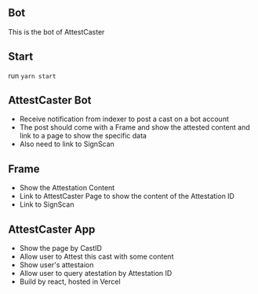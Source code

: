 ## Bot
This is the bot of AttestCaster

## Start
run `yarn start`


## AttestCaster Bot

- Receive notification from indexer to post a cast on a bot account
- The post should come with a Frame and show the attested content and link to a page to show the specific data
- Also need to link to SignScan

## Frame

- Show the Attestation Content
- Link to AttestCaster Page to show the content of the Attestation ID
- Link to SignScan

## AttestCaster App

- Show the page by CastID
- Allow user to Attest this cast with some content
- Show user's attestaion
- Allow user to query atestation by Attestation ID
- Build by react, hosted in Vercel
